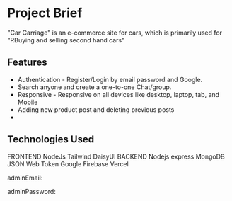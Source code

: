 # Project Brief
"Car Carriage" is an e-commerce site for cars, which is primarily used for "RBuying and selling second hand cars"

## Features
-  Authentication - Register/Login by email password and Google. 
- Search anyone and create a one-to-one Chat/group.
- Responsive - Responsive on all devices like desktop, laptop, tab, and Mobile
- Adding new product post and deleting previous posts
- 

## Technologies Used
FRONTEND
NodeJs
Tailwind
DaisyUI
BACKEND
Nodejs
express
MongoDB
JSON Web Token
Google Firebase
Vercel

adminEmail: <your admin email>

adminPassword: <your admin password>
